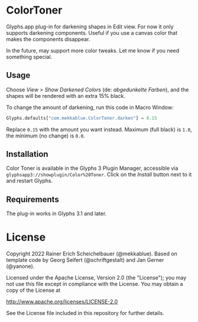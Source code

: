 # ColorToner

Glyphs.app plug-in for darkening shapes in Edit view. For now it only supports darkening components. Useful if you use a canvas color that makes the components disappear.

In the future, may support more color tweaks. Let me know if you need something special.

## Usage

Choose *View > Show Darkened Colors* (de: *abgedunkelte Farben*), and the shapes will be rendered with an extra 15% black.

To change the amount of darkening, run this code in Macro Window:

```python
Glyphs.defaults["com.mekkablue.ColorToner.darken"] = 0.15
```

Replace `0.15` with the amount you want instead. Maximum (full black) is `1.0`, the minimum (no change) is `0.0`.


## Installation

Color Toner is available in the Glyphs&nbsp;3 Plugin Manager, accessible via `glyphsapp3://showplugin/Color%20Toner`. Click on the *Install* button next to it and restart Glyphs.


## Requirements

The plug-in works in Glyphs 3.1 and later.


# License

Copyright 2022 Rainer Erich Scheichelbauer (@mekkablue). Based on template code by Georg Seifert (@schriftgestalt) and Jan Gerner (@yanone).

Licensed under the Apache License, Version 2.0 (the "License");
you may not use this file except in compliance with the License.
You may obtain a copy of the License at

http://www.apache.org/licenses/LICENSE-2.0

See the License file included in this repository for further details.
